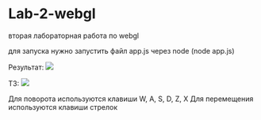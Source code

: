 # Lab-2-webgl
вторая лабораторная работа по webgl

для запуска нужно запустить файл app.js через node (node app.js)

Результат:
![](2.jpg)

ТЗ:
![](1.jpg)

Для поворота используются клавиши W, A, S, D, Z, X
Для перемещения используются клавиши стрелок
